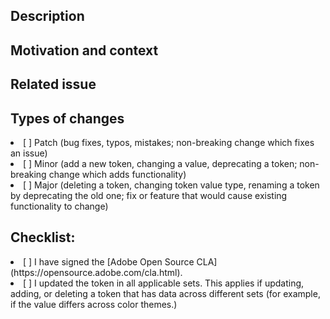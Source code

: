 <!--- Title: Provide a general summary of your changes in the Title above -->
<!--- Reviewers: All members of the Spectrum Design Data team are included by default. Tag individuals in your Slack review request message instead. -->
<!--- Approval: PRs require two reviews at the minimum (one from the engineering team and one from the design team) in order to be considered "approved" and ready to merge -->

## Description

<!--- Describe your changes in detail, including a list of changes -->

## Motivation and context

<!--- Why is this change required? What problem does it solve? Note that the information here is included directly in Spectrum Tokens releases. When relevant, include language from our Figma library release notes.  -->

## Related issue

<!--- This project only accepts pull requests related to open issues -->
<!--- If suggesting a new feature or change, please discuss it in #spectrum_tokens_talk or design workshop, first -->
<!--- If fixing a bug, there should be an issue describing it with steps to reproduce -->
<!--- Please link to the issue on the next line: -->

## Types of changes

<!--- What types of changes does your code introduce? Put an `x` in all the boxes that apply: -->

<li> [ ] Patch (bug fixes, typos, mistakes; non-breaking change which fixes an issue) </li>
<li> [ ] Minor (add a new token, changing a value, deprecating a token; non-breaking change which adds functionality) </li>
<li> [ ] Major (deleting a token, changing token value type, renaming a token by deprecating the old one; fix or feature that would cause existing functionality to change) </li>

## Checklist:

<!--- Go over all the following points, and put an `x` in all the boxes that apply. -->
<!--- If you're unsure about any of these, don't hesitate to ask. We're here to help! -->

<li> [ ] I have signed the [Adobe Open Source CLA](https://opensource.adobe.com/cla.html). </li>
<li> [ ] I updated the token in all applicable sets. This applies if updating, adding, or deleting a token that has data across different sets (for example, if the value differs across color themes.) </li>
